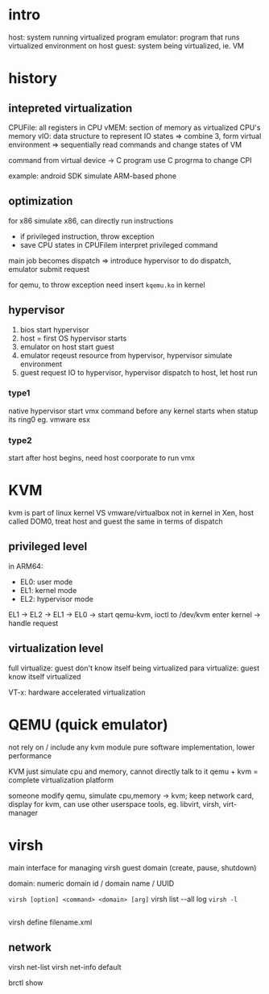 # intro
host: system running virtualized program
emulator: program that runs virtualized environment on host
guest: system being virtualized, ie. VM

# history
## intepreted virtualization
CPUFile: all registers in CPU 
vMEM: section of memory as virtualized CPU's memory
vIO: data structure to represent IO states
=> combine 3, form virtual environment
=> sequentially read commands and change states of VM

command from virtual device -> C program
use C progrma to change CPI

example: android SDK simulate ARM-based phone

## optimization
for x86 simulate x86, can directly run instructions
  - if privileged instruction, throw exception
  - save CPU states in CPUFilem interpret privileged command

main job becomes dispatch
=> introduce hypervisor to do dispatch, emulator submit request

for qemu, to throw exception need insert `kqemu.ko` in kernel

## hypervisor
1. bios start hypervisor
2. host = first OS hypervisor starts
3. emulator on host start guest
4. emulator reqeust resource from hypervisor, hypervisor simulate environment
5. guest request IO to hypervisor, hypervisor dispatch to host, let host run

### type1
native hypervisor
start vmx command before any kernel starts
when statup its ring0
eg. vmware esx

### type2
start after host begins, need host coorporate to run vmx


# KVM
kvm is part of linux kernel VS vmware/virtualbox not in kernel
in Xen, host called DOM0, treat host and guest the same in terms of dispatch

## privileged level
in ARM64:
- EL0: user mode
- EL1: kernel mode
- EL2: hypervisor mode

EL1 -> EL2 -> EL1 -> EL0
-> start qemu-kvm, ioctl to /dev/kvm enter kernel
-> handle request

## virtualization level
full virtualize: guest don't know itself being virtualized
para virtualize: guest know itself virtualized

VT-x: hardware accelerated virtualization

# QEMU (quick emulator)
not rely on / include any kvm module
pure software implementation, lower performance

KVM just simulate cpu and memory, cannot directly talk to it
qemu + kvm = complete virtualization platform

someone modify qemu, simulate cpu,memory -> kvm; keep network card, display
for kvm, can use other userspace tools, eg. libvirt, virsh, virt-manager

# virsh
main interface for managing virsh guest domain (create, pause, shutdown)

domain: numeric domain id / domain name / UUID

`virsh [option] <command> <domain> [arg]`
virsh list --all
log `virsh -l` 

##
virsh define filename.xml

## network
virsh net-list
virsh net-info default

brctl show












